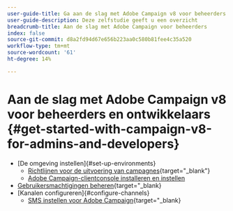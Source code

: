 ```yaml
---
user-guide-title: Ga aan de slag met Adobe Campaign v8 voor beheerders en ontwikkelaars.
user-guide-description: Deze zelfstudie geeft u een overzicht
breadcrumb-title: Aan de slag met Adobe Campaign voor beheerders
index: false
source-git-commit: d8a2fd94d67e656b223aa0c580b81fee4c35a520
workflow-type: tm+mt
source-wordcount: '61'
ht-degree: 14%

---
```



# Aan de slag met Adobe Campaign v8 voor beheerders en ontwikkelaars {#get-started-with-campaign-v8-for-admins-and-developers}

+ [De omgeving instellen]{#set-up-environments}
   + [Richtlijnen voor de uitvoering van campagnes](https://experienceleague.adobe.com/en/docs/campaign/campaign-v8/config/implement/implement){target="_blank"}
   + [Adobe Campaign-clientconsole installeren en instellen](/help/tutorial-acs-acc-admin/install-the-client-console.md)
+ [Gebruikersmachtigingen beheren](https://experienceleague.adobe.com/en/docs/campaign/campaign-v8/admin/permissions/manage-permissions){target="_blank}
+ [Kanalen configureren]{#configure-channels}
   + [SMS instellen voor Adobe Campaign](https://experienceleague.adobe.com/en/docs/campaign-learn/set-up-sms-for-adobe-campaign/overview){target="_blank}
